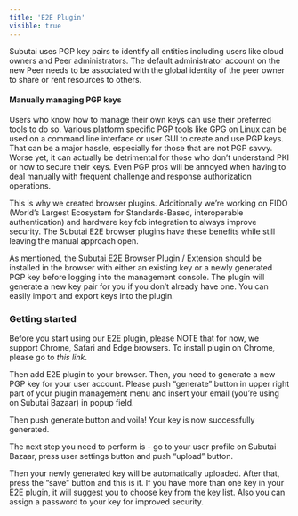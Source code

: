 ```yaml
---
title: 'E2E Plugin'
visible: true
---
```


Subutai uses PGP key pairs to identify all entities including users like cloud owners and Peer administrators. The default administrator account on the new Peer needs to be associated with the global identity of the peer owner to share or rent resources to others.

#### Manually managing PGP keys

Users who know how to manage their own keys can use their preferred tools to do so. Various platform specific PGP tools like GPG on Linux can be used on a command line interface or user GUI to create and use PGP keys. That can be a major hassle, especially for those that are not PGP savvy. Worse yet, it can actually be detrimental for those who don’t understand PKI or how to secure their keys. Even PGP pros will be annoyed when having to deal manually with frequent challenge and response authorization operations.

This is why we created browser plugins. Additionally we’re working on FIDO (World’s Largest Ecosystem for Standards-Based, interoperable authentication) and hardware key fob integration to always improve security. The Subutai E2E browser plugins have these benefits while still leaving the manual approach open.

As mentioned, the Subutai E2E Browser Plugin / Extension should be installed in the browser with either an existing key or a newly generated PGP key before logging into the management console. The plugin will generate a new key pair for you if you don’t already have one. You can easily import and export keys into the plugin.

### Getting started

Before you start using our E2E plugin, please NOTE that for now, we support Chrome, Safari and Edge browsers. To install plugin on Chrome, please go to *this link*.

Then add E2E plugin to your browser. Then, you need to generate a new PGP key for your user account. Please push “generate” button in upper right part of your plugin management menu and insert your email (you’re using on Subutai Bazaar) in popup field.

Then push generate button and voila! Your key is now successfully generated.

The next step you need to perform is - go to your user profile on Subutai Bazaar, press user settings button and push “upload” button.

Then your newly generated key will be automatically uploaded. After that, press the “save” button and this is it. If you have more than one key in your E2E plugin, it will suggest you to choose key from the key list. Also you can assign a password to your key for improved security.